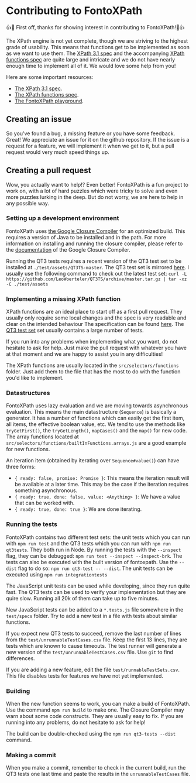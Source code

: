 # Contributing to FontoXPath

:+1::tada: First off, thanks for showing interest in contributing to
FontoXPath!:tada::+1:

The XPath engine is not yet complete, though we are striving to the
highest grade of usability. This means that functions get to be
implemented as soon as we want to use them. The [XPath 3.1
spec](https://www.w3.org/TR/xpath-31/) and the accompanying [XPath
functions spec](https://www.w3.org/TR/xpath-functions-31/) are quite
large and intricate and we do not have nearly enough time to implement
all of it. We would love some help from you!

Here are some important resources:

- [The XPath 3.1 spec](https://www.w3.org/TR/xpath-31/).
- [The XPath functions
  spec](https://www.w3.org/TR/xpath-functions-31/).
- [The FontoXPath playground](https://xpath.playground.fontoxml.com/).

## Creating an issue

So you've found a bug, a missing feature or you have some
feedback. Great! We appreciate an issue for it on the github
repository. If the issue is a request for a feature, we will implement
it when we get to it, but a pull request would very much speed things
up.

## Creating a pull request

Wow, you actually want to help!? Even better! FontoXPath is a fun
project to work on, with a lot of hard puzzles which were tricky to
solve and even more puzzles lurking in the deep. But do not worry, we
are here to help in any possible way.

### Setting up a development environment

FontoXPath uses [the Google Closure
Compiler](https://github.com/google/closure-compiler) for an optimized
build. This requires a version of Java to be installed and in the
path. For more information on installing and running the closure
compiler, please refer to the
[documentation](https://developers.google.com/closure/compiler/) of
the Google Closure Compiler.

Running the QT3 tests requires a recent version of the QT3 test set to
be installed at `./test/assets/QT3TS-master`. The QT3 test set is
mirrored [here](https://github.com/LeoWoerteler/QT3TS/). I usually use
the following command to check out the latest test set: `curl -L
https://github.com/LeoWoerteler/QT3TS/archive/master.tar.gz | tar -xz
-C ./test/assets`

### Implementing a missing XPath function

XPath functions are an ideal place to start off as a first pull
request. They usually only require some local changes and the spec is
very readable and clear on the intended behaviour The specification
can be found [here](https://www.w3.org/TR/xpath-functions-31/). The
[QT3 test set](https://dev.w3.org/2011/QT3-test-suite/) set usually
contains a large number of tests.

If you run into any problems when implementing what you want, do not
hesitate to ask for help. Just make the pull request with whatever you
have at that moment and we are happy to assist you in any
difficulties!

The XPath functions are usually located in the
`src/selectors/functions` folder. Just add them to the file that has
the most to do with the function you'd like to implement.

### Datastructures

FontoXPath uses lazy evaluation and we are moving towards asynchronous
evaluation. This means the main datastructure (`Sequence`) is
basically a generator. It has a number of functions which can easily
get the first item, all items, the effective boolean value, etc. We
tend to use the methods like `tryGetFirst()`, the `tryGetLength()`,
`mapCases()` and the `map()` for new code. The array functions located
at `src/selectors/functions/builtInFunctions.arrays.js` are a good
example for new functions.

An iteration item (obtained by iterating over `Sequence#value()`) can
have three forms:

- `{ ready: false, promise: Promise }`: This means the iteration
  result will be available at a later time. This may be the case if
  the iteration requires something asynchronous.
- `{ ready: true, done: false, value: <Anything> }`: We have a value
  that can be worked with.
- `{ ready: true, done: true }`: We are done iterating.

### Running the tests

FontoXPath contains two different test sets: the unit tests which you
can run with `npm run test` and the QT3 tests which you can run with
`npm run qt3tests`. They both run in Node. By running the tests with
the `--inspect` flag, they can be debugged: `npm run test --inspect
--inspect-brk`. The tests can also be executed with the built version
of fontoxpath. Use the `--dist` flag to do so: `npm run qt3-test --
--dist`. The unit tests can be executed using `npm run integrationtests`

The JavaScript unit tests can be used while developing, since they run
quite fast. The QT3 tests can be used to verify your implementation
but they are quire slow. Running all 20k of them can take up to five
minutes.

New JavaScript tests can be added to a `*.tests.js` file somewhere in
the `test/specs` folder. Try to add a new test in a file with tests
about similar functions.

If you expect new QT3 tests to succeed, remove the last number of
lines from the `test/unrunnableTestCases.csv` file. Keep the first 13
lines, they are tests which are known to cause timeouts. The test
runner will generate a new version of the
`test/unrunnableTestCases.csv` file. Use `git` to find differences.

If you are adding a new feature, edit the file
`test/runnableTestSets.csv`. This file disables tests for features we
have not yet implemented.

### Building

When the new function seems to work, you can make a build of
FontoXPath. Use the command `npm run build` to make one. The Closure
Compiler may warn about some code constructs. They are usually easy to
fix. If you are running into any problems, do not hesitate to ask for
help!

The build can be double-checked using the `npm run qt3-tests --dist`
command.

### Making a commit

When you make a commit, remember to check in the current build, run
the QT3 tests one last time and paste the results in the
`unrunnableTestCases` file.
